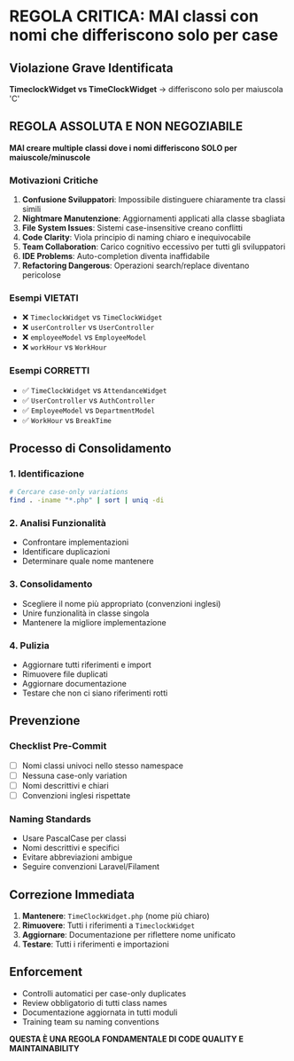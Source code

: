 # REGOLA CRITICA: MAI classi con nomi che differiscono solo per case

## Violazione Grave Identificata
**TimeclockWidget vs TimeClockWidget** → differiscono solo per maiuscola 'C'

## REGOLA ASSOLUTA E NON NEGOZIABILE
**MAI creare multiple classi dove i nomi differiscono SOLO per maiuscole/minuscole**

### Motivazioni Critiche
1. **Confusione Sviluppatori**: Impossibile distinguere chiaramente tra classi simili
2. **Nightmare Manutenzione**: Aggiornamenti applicati alla classe sbagliata  
3. **File System Issues**: Sistemi case-insensitive creano conflitti
4. **Code Clarity**: Viola principio di naming chiaro e inequivocabile
5. **Team Collaboration**: Carico cognitivo eccessivo per tutti gli sviluppatori
6. **IDE Problems**: Auto-completion diventa inaffidabile
7. **Refactoring Dangerous**: Operazioni search/replace diventano pericolose

### Esempi VIETATI
- ❌ `TimeclockWidget` vs `TimeClockWidget`
- ❌ `userController` vs `UserController`  
- ❌ `employeeModel` vs `EmployeeModel`
- ❌ `workHour` vs `WorkHour`

### Esempi CORRETTI
- ✅ `TimeClockWidget` vs `AttendanceWidget`
- ✅ `UserController` vs `AuthController`
- ✅ `EmployeeModel` vs `DepartmentModel`
- ✅ `WorkHour` vs `BreakTime`

## Processo di Consolidamento

### 1. Identificazione
```bash
# Cercare case-only variations
find . -iname "*.php" | sort | uniq -di
```

### 2. Analisi Funzionalità
- Confrontare implementazioni
- Identificare duplicazioni
- Determinare quale nome mantenere

### 3. Consolidamento
- Scegliere il nome più appropriato (convenzioni inglesi)
- Unire funzionalità in classe singola
- Mantenere la migliore implementazione

### 4. Pulizia
- Aggiornare tutti riferimenti e import
- Rimuovere file duplicati
- Aggiornare documentazione
- Testare che non ci siano riferimenti rotti

## Prevenzione

### Checklist Pre-Commit
- [ ] Nomi classi univoci nello stesso namespace
- [ ] Nessuna case-only variation
- [ ] Nomi descrittivi e chiari
- [ ] Convenzioni inglesi rispettate

### Naming Standards
- Usare PascalCase per classi
- Nomi descrittivi e specifici
- Evitare abbreviazioni ambigue
- Seguire convenzioni Laravel/Filament

## Correzione Immediata
1. **Mantenere**: `TimeClockWidget.php` (nome più chiaro)
2. **Rimuovere**: Tutti i riferimenti a `TimeclockWidget`
3. **Aggiornare**: Documentazione per riflettere nome unificato
4. **Testare**: Tutti i riferimenti e importazioni

## Enforcement
- Controlli automatici per case-only duplicates
- Review obbligatorio di tutti class names
- Documentazione aggiornata in tutti moduli
- Training team su naming conventions

**QUESTA È UNA REGOLA FONDAMENTALE DI CODE QUALITY E MAINTAINABILITY**
